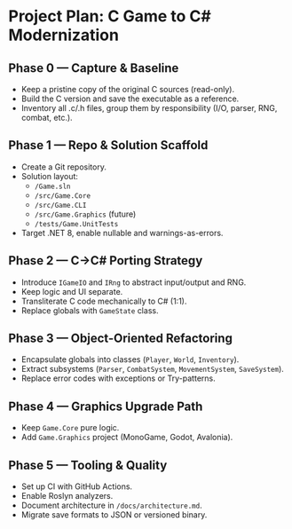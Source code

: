 # Project Plan: C Game to C# Modernization

## Phase 0 — Capture & Baseline
- Keep a pristine copy of the original C sources (read-only).
- Build the C version and save the executable as a reference.
- Inventory all .c/.h files, group them by responsibility (I/O, parser, RNG, combat, etc.).

## Phase 1 — Repo & Solution Scaffold
- Create a Git repository.
- Solution layout:
  - `/Game.sln`
  - `/src/Game.Core`
  - `/src/Game.CLI`
  - `/src/Game.Graphics` (future)
  - `/tests/Game.UnitTests`
- Target .NET 8, enable nullable and warnings-as-errors.

## Phase 2 — C→C# Porting Strategy
- Introduce `IGameIO` and `IRng` to abstract input/output and RNG.
- Keep logic and UI separate.
- Transliterate C code mechanically to C# (1:1).
- Replace globals with `GameState` class.

## Phase 3 — Object-Oriented Refactoring
- Encapsulate globals into classes (`Player`, `World`, `Inventory`).
- Extract subsystems (`Parser`, `CombatSystem`, `MovementSystem`, `SaveSystem`).
- Replace error codes with exceptions or Try-patterns.

## Phase 4 — Graphics Upgrade Path
- Keep `Game.Core` pure logic.
- Add `Game.Graphics` project (MonoGame, Godot, Avalonia).

## Phase 5 — Tooling & Quality
- Set up CI with GitHub Actions.
- Enable Roslyn analyzers.
- Document architecture in `/docs/architecture.md`.
- Migrate save formats to JSON or versioned binary.
